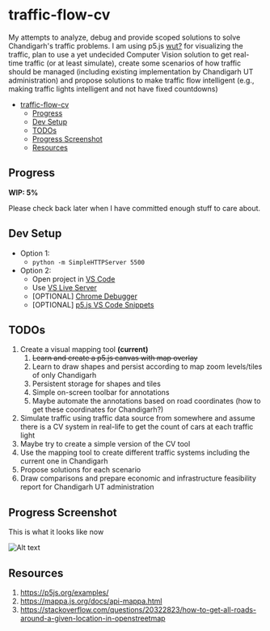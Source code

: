 # traffic-flow-cv
My attempts to analyze, debug and provide scoped solutions to solve Chandigarh's traffic problems. I am using p5.js [wut?](https://www.youtube.com/watch?v=8j0UDiN7my4) for visualizing the traffic, plan to use a yet undecided Computer Vision solution to get real-time traffic (or at least simulate), create some scenarios of how traffic should be managed (including existing implementation by Chandigarh UT administration) and propose solutions to make traffic flow intelligent (e.g., making traffic lights intelligent and not have fixed countdowns)

- [traffic-flow-cv](#traffic-flow-cv)
  - [Progress](#progress)
  - [Dev Setup](#dev-setup)
  - [TODOs](#todos)
  - [Progress Screenshot](#progress-screenshot)
  - [Resources](#resources)

## Progress
**WIP: 5%**

Please check back later when I have committed enough stuff to care about.

## Dev Setup
- Option 1:
  - `python -m SimpleHTTPServer 5500`
- Option 2:
  - Open project in [VS Code](https://code.visualstudio.com/)
  - Use [VS Live Server](https://marketplace.visualstudio.com/items?itemName=ritwickdey.LiveServer)
  - [OPTIONAL] [Chrome Debugger](https://marketplace.visualstudio.com/items?itemName=msjsdiag.debugger-for-chrome)
  - [OPTIONAL] [p5.js VS Code Snippets](https://marketplace.visualstudio.com/items?itemName=acidic9.p5js-snippets)

## TODOs
1. Create a visual mapping tool **(current)**
   1. ~~Learn and create a p5.js canvas with map overlay~~
   2. Learn to draw shapes and persist according to map zoom levels/tiles of only Chandigarh
   3. Persistent storage for shapes and tiles
   4. Simple on-screen toolbar for annotations
   5. Maybe automate the annotations based on road coordinates (how to get these coordinates for Chandigarh?)
2. Simulate traffic using traffic data source from somewhere and assume there is a CV system in real-life to get the count of cars at each traffic light
3. Maybe try to create a simple version of the CV tool
4. Use the mapping tool to create different traffic systems including the current one in Chandigarh
5. Propose solutions for each scenario
6. Draw comparisons and prepare economic and infrastructure feasibility report for Chandigarh UT administration

## Progress Screenshot

This is what it looks like now

![Alt text](/assets/images/1.png?raw=true "Progress Screenshot")

## Resources
1. https://p5js.org/examples/
2. https://mappa.js.org/docs/api-mappa.html
3. https://stackoverflow.com/questions/20322823/how-to-get-all-roads-around-a-given-location-in-openstreetmap
